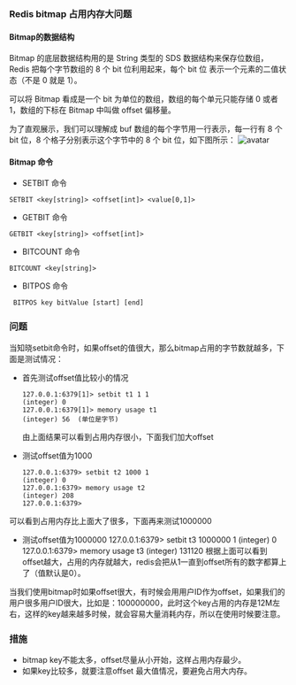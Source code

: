 ### Redis bitmap 占用内存大问题

#### Bitmap的数据结构
  Bitmap 的底层数据结构用的是 String 类型的 SDS 数据结构来保存位数组，Redis 把每个字节数组的 8 个 bit 位利用起来，每个 bit 位 表示一个元素的二值状态（不是 0 就是 1）。

可以将 Bitmap 看成是一个 bit 为单位的数组，数组的每个单元只能存储 0 或者 1，数组的下标在 Bitmap 中叫做 offset 偏移量。

为了直观展示，我们可以理解成 buf 数组的每个字节用一行表示，每一行有 8 个 bit 位，8 个格子分别表示这个字节中的 8 个 bit 位，如下图所示：
![avatar](https://segmentfault.com/img/remote/1460000040177144)

#### Bitmap 命令
* SETBIT 命令
```
SETBIT <key[string]> <offset[int]> <value[0,1]>
```
* GETBIT 命令
```
GETBIT <key[string]> <offset[int]>
```
* BITCOUNT 命令
```
BITCOUNT <key[string]>
```
* BITPOS 命令
```
 BITPOS key bitValue [start] [end]
```

### 问题
当知晓setbit命令时，如果offset的值很大，那么bitmap占用的字节数就越多，下面是测试情况：
* 首先测试offset值比较小的情况
    ```
    127.0.0.1:6379[1]> setbit t1 1 1
    (integer) 0
    127.0.0.1:6379[1]> memory usage t1
    (integer) 56  (单位是字节)
    ```
    由上面结果可以看到占用内存很小，下面我们加大offset

* 测试offset值为1000
    ```
    127.0.0.1:6379> setbit t2 1000 1
    (integer) 0
    127.0.0.1:6379> memory usage t2
    (integer) 208
    127.0.0.1:6379>
    ```
可以看到占用内存比上面大了很多，下面再来测试1000000
* 测试offset值为1000000
127.0.0.1:6379> setbit t3 1000000 1
(integer) 0
127.0.0.1:6379> memory usage t3
(integer) 131120
根据上面可以看到 offset越大，占用的内存就越大，redis会把从1一直到offset所有的数字都算上了（值默认是0）。

当我们使用bitmap时如果offset很大，有时候会用用户ID作为offset，如果我们的用户很多用户ID很大，比如是：100000000，此时这个key占用的内存是12M左右，这样的key越来越多时候，就会容易大量消耗内存，所以在使用时候要注意。

### 措施
* bitmap key不能太多，offset尽量从小开始，这样占用内存最少。
* 如果key比较多，就要注意offset 最大值情况，要避免占用大内存。